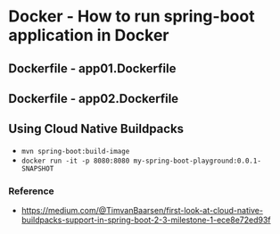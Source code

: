 # Docker - How to run spring-boot application in Docker

## Dockerfile - app01.Dockerfile

## Dockerfile - app02.Dockerfile

## Using Cloud Native Buildpacks

* `mvn spring-boot:build-image`
* `docker run -it -p 8080:8080 my-spring-boot-playground:0.0.1-SNAPSHOT`

### Reference

* https://medium.com/@TimvanBaarsen/first-look-at-cloud-native-buildpacks-support-in-spring-boot-2-3-milestone-1-ece8e72ed93f
